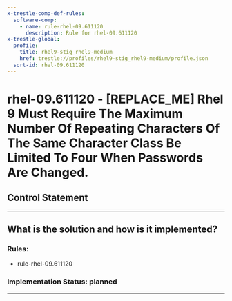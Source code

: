 ```yaml
---
x-trestle-comp-def-rules:
  software-comp:
    - name: rule-rhel-09.611120
      description: Rule for rhel-09.611120
x-trestle-global:
  profile:
    title: rhel9-stig_rhel9-medium
    href: trestle://profiles/rhel9-stig_rhel9-medium/profile.json
  sort-id: rhel-09.611120
---
```


# rhel-09.611120 - \[REPLACE_ME\] Rhel 9 Must Require The Maximum Number Of Repeating Characters Of The Same Character Class Be Limited To Four When Passwords Are Changed.

## Control Statement

______________________________________________________________________

## What is the solution and how is it implemented?

<!-- For implementation status enter one of: implemented, partial, planned, alternative, not-applicable -->

<!-- Note that the list of rules under ### Rules: is read-only and changes will not be captured after assembly to JSON -->

<!-- Add control implementation description here for control: rhel-09.611120 -->

### Rules:

  - rule-rhel-09.611120

### Implementation Status: planned

______________________________________________________________________
